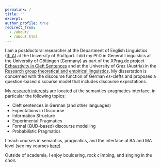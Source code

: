 ```yaml
---
permalink: /
title: ""
excerpt: 
author_profile: true
redirect_from: 
  - /about/
  - /about.html
---
```


I am a postdoctoral researcher at the Department of English Linguistics ([IfLA](https://www.ling.uni-stuttgart.de/institut/ifla/)) at the University of Stuttgart. I did my PhD in General Linguistics at the University of Göttingen (Germany) as part of the XPrag.de project [Exhaustivity in Cleft Sentences](http://www.xprag.de/?page_id=94) and at the University of Graz (Austria) in the [Research group theoretical and empirical linguistics](https://germanistik.uni-graz.at/en/research-group-theoretical-and-empirical-linguistics/). My dissertation is concerned with the discourse function of German *es*-clefts and proposes a question-based discourse model that includes discourse expectations.

My [research interests](https://swantje-toennis.github.io/research/) are located at the semantics-pragmatics interface, in particular the following topics:
* Cleft sentences in German (and other languages)
* Expectations in Discourse
* Information Structure
* Experimental Pragmatics
* Formal (QUD-based) discourse modelling
* Probabilistic Pragmatics

I teach courses in semantics, pragmatics, and the interface at BA and MA level (see my courses [here](https://swantje-toennis.github.io/teaching/)).

Outside of academia, I enjoy bouldering, rock climbing, and singing in the choir.



